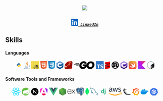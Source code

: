 <h1 align="center">
  <a href="https://git.io/typing-svg">
     <img src="https://readme-typing-svg.herokuapp.com/?lines=Hello,+There!+👋;This+is+Kashyap+....;Nice+to+meet+you!&&color=7b7b7a&center=true&size=30">
  </a>
</h1>

<h5 align="center">
  <code><a href="https://www.linkedin.com/in/ranakashyap/" title="LinkedIn Profile"><img width="22" src="./icons/linkedin.svg"> LinkedIn</a></code>
</h5>

  <h2>Skills</h2>
  <h4>Languages</h4>
  <p align="center">
        <code><img src="./icons/python.svg" style="height: 25px;"></code>
        <code><img src="./icons/java.svg" style="height: 25px;"></code>
        <code><img src="./icons/javascript.svg" style="height: 25px;"></code>
        <code><img src="./icons/html5.svg" style="height: 25px;"></code>
        <code><img src="./icons/css.svg" style="height: 25px;"></code>
        <code><img src="./icons/c++.svg" style="height: 25px;"></code>
        <code><img src="./icons/ruby.svg" style="height: 25px;"></code>
        <code><img src="./icons/golang.svg" style="height: 25px;"></code>
        <code><img src="./icons/typescript.svg" style="height: 25px;"></code>
        <code><img src="./icons/scala.svg" style="height: 25px;"></code>
        <code><img src="./icons/rust.svg" style="height: 25px;"></code>       
        <code><img src="./icons/csharp.svg" style="height: 25px;"></code>
        <code><img src="./icons/swift.svg" style="height: 25px;"></code>
        <code><img src="./icons/kotlin.svg" style="height: 25px;"></code>
        <code><img src="./icons/bash.svg" style="height: 25px;"></code>
       </p>

  <h4>Software Tools and Frameworks</h4>
  <p align="center">
        <code><img src="./icons/react.svg" style="height: 25px;"></code>
        <code><img src="./icons/spring.svg" style="height: 25px;"></code>
        <code><img src="./icons/nextjs_icon_dark.svg" style="height: 25px;"></code>
        <code><img src="./icons/angular.svg" style="height: 25px;"></code>
        <code><img src="./icons/vue.svg" style="height: 25px;"></code>
        <code><img src="./icons/nodejs.svg" style="height: 25px;"></code>
        <code><img src="./icons/expressjs.svg" style="height: 25px;"></code>
        <code><img src="./icons/postgresql.svg" style="height: 25px;"></code>
        <code><img src="./icons/mongodb.svg" style="height: 25px;"></code>
        <code><img src="./icons/mysql.svg" style="height: 25px;"></code>
        <code><img src="./icons/django.svg" style="height: 25px;"></code>
        <code><img src="./icons/aws.svg" style="height: 25px;"></code>
        <code><img src="./icons/flask-light.svg" style="height: 25px;"></code>
        <code><img src="./icons/grafana.svg" style="height: 25px;"></code>
        <code><img src="./icons/docker.svg" style="height: 25px;"></code>
        <code><img src="./icons/kubernetes.svg" style="height: 25px;"></code>
</p>
